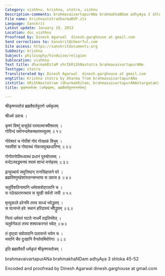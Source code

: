 ```yaml
---
Category: vishhnu, krishna, stotra, vishnu
Description-comments: brahmavaivartapurANa brahmakhaNDam adhyAya 3 shloka 45-52
File name: krishnastotradharmaBVP.itx
Language: Sanskrit
Latest update: January 19, 2013
Location: doc_vishhnu
Proofread by: Dinesh Agarwal  dinesh.garghouse at gmail.com
Send corrections to: Sanskrit@cheerful.com
Site access: https://sanskritdocuments.org
SubDeity: krishna
Subject: philosophy/hinduism/religion
Sublocation: vishhnu
Text title: dharmakRitaM shrIkRiShNastotra brahmavaivartapurANe
Texttype: stotra
Transliterated by: Dinesh Agarwal  dinesh.garghouse at gmail.com
engtitle: Krishna stotra by Dharma from brahmavaivartapurANa
itxtitle: kRiShNastotram (dharmakRitam, brahmavaivartapurANAntargatam)
title: कृइष्णस्तोत्रम् (धर्मकृइतम्, ब्रह्मवैवर्तपुराणान्तर्गतम्)

---
```

  
 श्रीकृष्णस्तोत्रं ब्रह्मवैवर्तपुराणे धर्मकृतम्   
  
श्रीधर्म उवाच ।  
  
कृष्णं विष्णुं वासुदेवं परमात्मानमीश्वरम् ।  
गोविन्दं पर्मानन्दमेकमक्षरमच्युतम् ॥ १॥  
  
गोपेश्वरं च गोपीशं गोपं गोरक्षकं विभुम् ।  
गवामीशं च गोष्ठस्थं गोवत्सपुच्छधारिण्म् ॥ २॥  
  
गोगोपगोपीमध्यस्थं प्रधानं पुरुषोत्तमम् ।  
वन्देऽनवद्धमनघं श्यामं शान्तं मनोहरम् ॥ ३॥  
  
इत्युच्चार्य समुत्तिष्ठन् रत्नसिंहासने वरे ।  
ब्रह्मविष्णुमहेशांस्तान्सम्भाष्य स उवास ह ॥ ४॥  
  
चतुर्विशतिनामानि धर्मवक्त्रोद्गतानि च ।  
यः पठेत्प्रातरुत्थाय स सुखी सर्वतो जयी ॥ ५॥  
  
मृत्युकाले हरेनमि तस्य साध्यं भवेद्ध्रुवम् ।  
स यात्यन्ते हरेः स्थानं हरिदास्यं भवेद्ध्रुवम् ॥ ६॥  
  
नित्यं धर्मस्तं घटते नाधर्मे तद्रतिर्भवेत् ।  
चतुर्वर्गफलं तस्य शश्वत्करगतं भवेत् ॥ ७॥  
  
तं दृष्ट्वा सर्वपापानि पलायन्ते भयेन च ।  
भयानि चैव दुःखानि वैनतेयमिवोरेगाः ॥ ८॥  
  
इति ब्रह्मावैवर्ते धर्मकृतं श्रीकृष्णस्तोत्रम् ।  
  
  
  
  
  
brahmavaivartapurANa brahmakhaNDam adhyAya 3 shloka 45-52  
  
Encoded and proofread by Dinesh Agarwal dinesh.garghouse at gmail.com  
  
